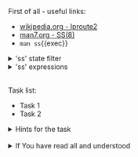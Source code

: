 First of all - useful links:

- [wikipedia.org - Iproute2](https://en.wikipedia.org/wiki/Iproute2)
- [man7.org - SS(8)](https://man7.org/linux/man-pages/man8/ss.8.html)
- `man ss`{{exec}}

<details><summary>'ss' state filter</summary>
<pre>
  All standard TCP states:
    <strong>established, listening, closed
    syn-sent, syn-recv,
    fin-wait-1, fin-wait-2, time-wait, close-wait,
    last-ack, closing</strong>
  <strong>all</strong>          - for all the states
  <strong>connected</strong>    - all the states except for listening and closed
  <strong>synchronized</strong> - all the connected states except for syn-sent
  <strong>bucket</strong>       - states, which are maintained as minisockets, i.e. time-wait and syn-recv
  <strong>big</strong>          - opposite to bucket
  Example:
    <strong>$ ss state listening</strong>
    <strong>$ ss -tu state established</strong>
</pre>
</details>
<details><summary>'ss' expressions</summary>
<pre>
  
</pre>
</details><br>

Task list:
- Task 1
- Task 2

<details><summary>Hints for the task</summary>
<pre>
<strong>Task 1:</strong>
  $ cmd1
  $ echo ${string:7:3}
<br>
<strong>Task 2:</strong>
  $ echo ${#string}
  $ string=
</pre>
</details>
<br>
<details><summary>If You have read all and understood</summary>
<pre>
`touch IReadAllAndUndnderstood`{{exec}}
</pre>
